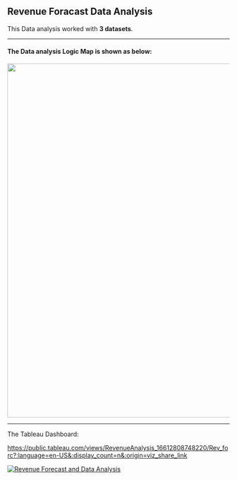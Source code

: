## Revenue Foracast Data Analysis

This Data analysis worked with **3 datasets**.

------
#### The Data analysis Logic Map is shown as below:
<img src="https://user-images.githubusercontent.com/90363752/205504933-c35e6fb9-4a1c-4942-abcd-71d2888cefb9.png" width="800" height="">

------
The Tableau Dashboard:

<https://public.tableau.com/views/RevenueAnalysis_16612808748220/Rev_forc?:language=en-US&:display_count=n&:origin=viz_share_link>

<div class='tableauPlaceholder' id='viz1670173869654' style='position: relative'><noscript><a href='#'><img alt='Revenue Forecast and Data Analysis ' src='https:&#47;&#47;public.tableau.com&#47;static&#47;images&#47;Re&#47;RevenueAnalysis_16612808748220&#47;Rev_forc&#47;1_rss.png' style='border: none' /></a></noscript><object class='tableauViz'  style='display:none;'><param name='host_url' value='https%3A%2F%2Fpublic.tableau.com%2F' /> <param name='embed_code_version' value='3' /> <param name='site_root' value='' /><param name='name' value='RevenueAnalysis_16612808748220&#47;Rev_forc' /><param name='tabs' value='no' /><param name='toolbar' value='yes' /><param name='static_image' value='https:&#47;&#47;public.tableau.com&#47;static&#47;images&#47;Re&#47;RevenueAnalysis_16612808748220&#47;Rev_forc&#47;1.png' /> <param name='animate_transition' value='yes' /><param name='display_static_image' value='yes' /><param name='display_spinner' value='yes' /><param name='display_overlay' value='yes' /><param name='display_count' value='yes' /><param name='language' value='en-US' /></object></div>

